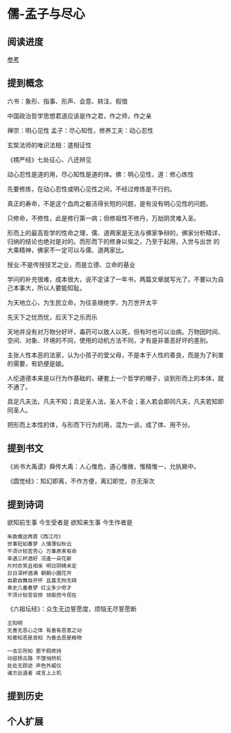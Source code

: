 # 儒-孟子与尽心

## 阅读进度

[参考](https://www.quanxue.cn/ct_nanhuaijin/jinxinindex.html)

## 提到概念

六书：象形、指事、形声、会意、转注、假借

中国政治哲学思想君道应该是作之君，作之师，作之亲

禅宗：明心见性 孟子：尽心知性，修养工夫：动心忍性

玄奘法师的唯识法相：遣相证性

《楞严经》七处征心、八还辨见

动心忍性是道的用，尽心知性是道的体。佛：明心见性，道：修心炼性

先要修炼，在动心忍性或明心见性之间，不经过修炼是不行的。

真正的寿命，不是这个血肉之躯活得长短的问题，是有没有明心见性的问题。

只修命，不修性，此是修行第一病；但修祖性不修丹，万劫阴灵难入圣。

形而上的最高哲学的性命之理，儒、道两家是无法与佛家争辩的，佛家分析精详，归纳的结论也绝对是对的。而形而下的修身以俟之，乃至于起用，入世与出世
的大乘精神，佛家不一定可以与儒、道两家比。

授业:不是传授技艺之业，而是立德、立命的基业

学问的补充很难，成本很大，说不定读了一年书，两篇文章就写光了。不要以为自己本事大，所以人要能知耻。

为天地立心，为生民立命，为往圣继绝学，为万世开太平

先天下之忧而忧，后天下之乐而乐

天地并没有对万物分好坏，毒药可以致人以死，但有时也可以治病。万物因时间、空间、对象、环境的不同，使用的动机方法不同，才有是非善恶好坏的差别。

主张人性本恶的法家，认为小孩子的爱父母，不是本于人性的善良，而是为了利害的需要，有奶便是娘。

人伦道德本来是以行为作基础的，硬套上一个哲学的帽子，谈到形而上的本体，就不通了。

具足凡夫法，凡夫不知；具足圣人法，圣人不会；圣人若会即同凡夫，凡夫若知即同圣人。

把形而上本性的体，与形而下行为的用，混为一谈，成了体、用不分。




## 提到书文

《尚书大禹谟》舜传大禹：人心惟危，道心惟微，惟精惟一，允执厥中。

《圆觉经》：知幻即离，不作方便，离幻即觉，亦无渐次




## 提到诗词

欲知前生事 今生受者是 欲知来生事 今生作者是

```text
朱敦儒这两首《西江月》
世事短如春梦 人情薄似秋云
不须计较苦劳心 万事原来有命
幸遇三杯酒好 况逢一朵花新
片时欢笑且相亲 明日阴晴未定
日日深杯酒满 朝朝小圃花开
自歌自舞自开怀 且喜无拘无碍
青史几番春梦 红尘多少奇才
不须计较苦安排 领取而今现在
```

《六祖坛经》：众生无边誓愿度，烦恼无尽誓愿断

```text
王阳明
无善无恶心之体 有善有恶意之动
知善知恶是良知 为善去恶是格物
```

```text
一击忘所知 更不假修持
动容扬古路 不堕悄然机
处处无踪迹 声色外威仪
诸方达道者 咸言上上机
```

## 提到历史

## 个人扩展

